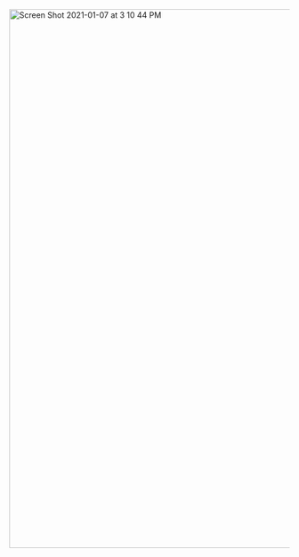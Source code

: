 <img width="969" alt="Screen Shot 2021-01-07 at 3 10 44 PM" src="https://user-images.githubusercontent.com/66393141/103940093-d6292980-50fa-11eb-98ff-727455c3af4e.png">
